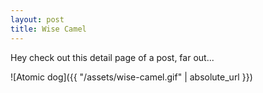 ```yaml
---
layout: post
title: Wise Camel
---
```


Hey check out this detail page of a post, far out...

![Atomic dog]({{ "/assets/wise-camel.gif" | absolute_url }})